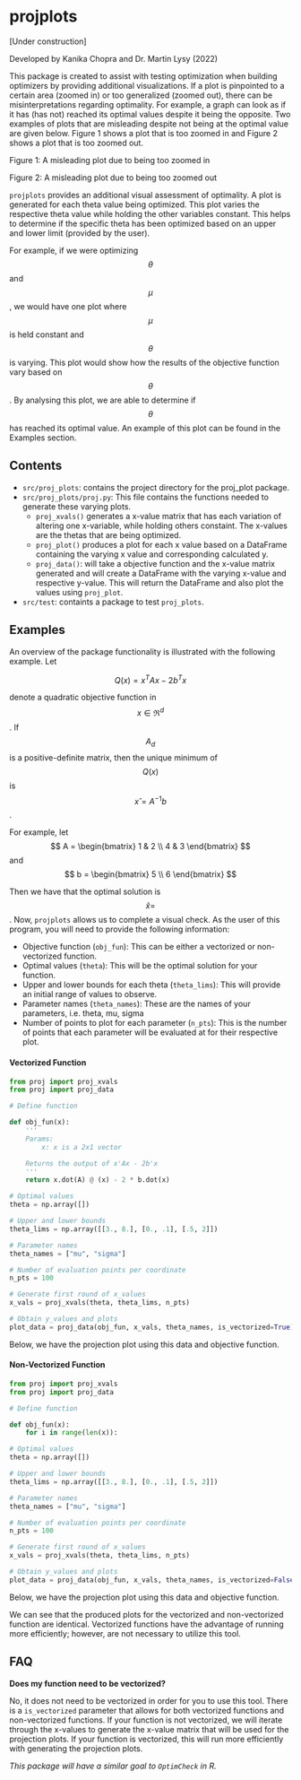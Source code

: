 # projplots

[Under construction]

Developed by Kanika Chopra and Dr. Martin Lysy (2022)

This package is created to assist with testing optimization when building optimizers by providing additional visualizations. If a plot is pinpointed to a certain area (zoomed in) or too generalized (zoomed out), there can be misinterpretations regarding optimality. For example, a graph can look as if it has (has not) reached its optimal values despite it being the opposite. Two examples of plots that are misleading despite not being at the optimal value are given below. Figure 1 shows a plot that is too zoomed in and Figure 2 shows a plot that is too zoomed out.


Figure 1: A misleading plot due to being too zoomed in


Figure 2: A misleading plot due to being too zoomed out

`projplots` provides an additional visual assessment of optimality. A plot is generated for each theta value being optimized. This plot varies the respective theta value while holding the other variables constant. This helps to determine if the specific theta has been optimized based on an upper and lower limit (provided by the user). 

For example, if we were optimizing $$\theta$$ and $$\mu$$, we would have one plot where $$\mu$$ is held constant and $$\theta$$ is varying. This plot would show how the results of the objective function vary based on $$\theta$$. By analysing this plot, we are able to determine if $$\theta$$ has reached its optimal value. An example of this plot can be found in the Examples section. 

## Contents

* `src/proj_plots`: contains the project directory for the proj_plot package. 
* `src/proj_plots/proj.py`: This file contains the functions needed to generate these varying plots. 
    * `proj_xvals()` generates a x-value matrix that has each variation of altering one x-variable, while holding others constaint. The x-values are the thetas that are being optimized. 
    * `proj_plot()` produces a plot for each x value based on a DataFrame containing the varying x value and corresponding calculated y. 
    * `proj_data()`: will take a objective function and the x-value matrix generated and will create a DataFrame with the varying x-value and respective y-value. This will return the DataFrame and also plot the values using `proj_plot`.
* `src/test`: containts a package to test `proj_plots`.

## Examples

An overview of the package functionality is illustrated with the following example. Let 

$$ Q(x) = x^TAx - 2b^Tx $$ 

denote a quadratic objective function in $$x \in \Re^d$$. If $$A_d$$ is a positive-definite matrix, then the unique minimum of $$Q(x)$$ is $$x̂ =A^{-1}b$$. 

For example, let
$$
A = \begin{bmatrix} 
    1 & 2 \\
    4 & 3
    \end{bmatrix}
$$ 
and 
$$ 
b = \begin{bmatrix}
    5 \\
    6
    \end{bmatrix}
$$ 

Then we have that the optimal solution is $$\hat{x} = $$. Now, `projplots` allows us to complete a visual check. As the user of this program, you will need to provide the following information:

* Objective function (`obj_fun`): This can be either a vectorized or non-vectorized function. 
*  Optimal values (`theta`): This will be the optimal solution for your function. 
*  Upper and lower bounds for each theta (`theta_lims`): This will provide an initial range of values to observe.
*  Parameter names (`theta_names`): These are the names of your parameters, i.e. theta, mu, sigma
*  Number of points to plot for each parameter (`n_pts`): This is the number of points that each parameter will be evaluated at for their respective plot. 

#### Vectorized Function
```python
from proj import proj_xvals
from proj import proj_data

# Define function

def obj_fun(x):
    '''
    Params: 
        x: x is a 2x1 vector

    Returns the output of x'Ax - 2b'x
    '''
    return x.dot(A) @ (x) - 2 * b.dot(x)

# Optimal values
theta = np.array([])

# Upper and lower bounds
theta_lims = np.array([[3., 8.], [0., .1], [.5, 2]])

# Parameter names
theta_names = ["mu", "sigma"]

# Number of evaluation points per coordinate
n_pts = 100

# Generate first round of x_values
x_vals = proj_xvals(theta, theta_lims, n_pts)

# Obtain y_values and plots
plot_data = proj_data(obj_fun, x_vals, theta_names, is_vectorized=True)
```

Below, we have the projection plot using this data and objective function. 

#### Non-Vectorized Function
```python
from proj import proj_xvals
from proj import proj_data

# Define function

def obj_fun(x):
    for i in range(len(x)):

# Optimal values
theta = np.array([])

# Upper and lower bounds
theta_lims = np.array([[3., 8.], [0., .1], [.5, 2]])

# Parameter names
theta_names = ["mu", "sigma"]

# Number of evaluation points per coordinate
n_pts = 100

# Generate first round of x_values
x_vals = proj_xvals(theta, theta_lims, n_pts)

# Obtain y_values and plots
plot_data = proj_data(obj_fun, x_vals, theta_names, is_vectorized=False)
```
Below, we have the projection plot using this data and objective function. 

We can see that the produced plots for the vectorized and non-vectorized function are identical. Vectorized functions have the advantage of running more efficiently; however, are not necessary to utilize this tool.

## FAQ

**Does my function need to be vectorized?** 

No, it does not need to be vectorized in order for you to use this tool. There is a `is_vectorized` parameter that allows for both vectorized functions and non-vectorized functions. If your function is not vectorized, we will iterate through the x-values to generate the x-value matrix that will be used for the projection plots. If your function is vectorized, this will run more efficiently with generating the projection plots. 


*This package will have a similar goal to `OptimCheck` in R.*